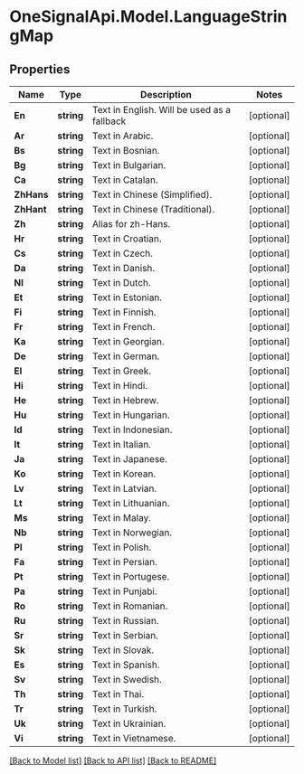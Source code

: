 # OneSignalApi.Model.LanguageStringMap

## Properties

Name | Type | Description | Notes
------------ | ------------- | ------------- | -------------
**En** | **string** | Text in English.  Will be used as a fallback | [optional] 
**Ar** | **string** | Text in Arabic. | [optional] 
**Bs** | **string** | Text in Bosnian. | [optional] 
**Bg** | **string** | Text in Bulgarian. | [optional] 
**Ca** | **string** | Text in Catalan. | [optional] 
**ZhHans** | **string** | Text in Chinese (Simplified). | [optional] 
**ZhHant** | **string** | Text in Chinese (Traditional). | [optional] 
**Zh** | **string** | Alias for zh-Hans. | [optional] 
**Hr** | **string** | Text in Croatian. | [optional] 
**Cs** | **string** | Text in Czech. | [optional] 
**Da** | **string** | Text in Danish. | [optional] 
**Nl** | **string** | Text in Dutch. | [optional] 
**Et** | **string** | Text in Estonian. | [optional] 
**Fi** | **string** | Text in Finnish. | [optional] 
**Fr** | **string** | Text in French. | [optional] 
**Ka** | **string** | Text in Georgian. | [optional] 
**De** | **string** | Text in German. | [optional] 
**El** | **string** | Text in Greek. | [optional] 
**Hi** | **string** | Text in Hindi. | [optional] 
**He** | **string** | Text in Hebrew. | [optional] 
**Hu** | **string** | Text in Hungarian. | [optional] 
**Id** | **string** | Text in Indonesian. | [optional] 
**It** | **string** | Text in Italian. | [optional] 
**Ja** | **string** | Text in Japanese. | [optional] 
**Ko** | **string** | Text in Korean. | [optional] 
**Lv** | **string** | Text in Latvian. | [optional] 
**Lt** | **string** | Text in Lithuanian. | [optional] 
**Ms** | **string** | Text in Malay. | [optional] 
**Nb** | **string** | Text in Norwegian. | [optional] 
**Pl** | **string** | Text in Polish. | [optional] 
**Fa** | **string** | Text in Persian. | [optional] 
**Pt** | **string** | Text in Portugese. | [optional] 
**Pa** | **string** | Text in Punjabi. | [optional] 
**Ro** | **string** | Text in Romanian. | [optional] 
**Ru** | **string** | Text in Russian. | [optional] 
**Sr** | **string** | Text in Serbian. | [optional] 
**Sk** | **string** | Text in Slovak. | [optional] 
**Es** | **string** | Text in Spanish. | [optional] 
**Sv** | **string** | Text in Swedish. | [optional] 
**Th** | **string** | Text in Thai. | [optional] 
**Tr** | **string** | Text in Turkish. | [optional] 
**Uk** | **string** | Text in Ukrainian. | [optional] 
**Vi** | **string** | Text in Vietnamese. | [optional] 

[[Back to Model list]](../README.md#documentation-for-models) [[Back to API list]](../README.md#documentation-for-api-endpoints) [[Back to README]](../README.md)

